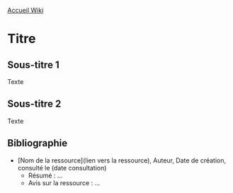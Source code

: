 [Accueil Wiki](https://epheclln.github.io/Wiki-TI/)
# Titre

## Sous-titre 1

Texte



## Sous-titre 2

Texte






## Bibliographie

* [Nom de la ressource](lien vers la ressource), Auteur, Date de création, consulté le (date consultation)
   - Résumé : ...
   - Avis sur la ressource : ... 
   
   
